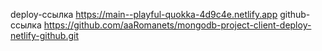 deploy-ссылка https://main--playful-quokka-4d9c4e.netlify.app
github-ссылка https://github.com/aaRomanets/mongodb-project-client-deploy-netlify-github.git